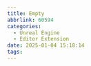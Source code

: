```yaml
---
title: Empty
abbrlink: 60594
categories:
  - Unreal Engine
  - Editor Extension
date: 2025-01-04 15:18:14
tags:
---
```


